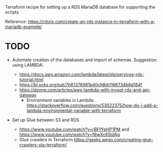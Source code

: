 Terraform recipe for setting up a RDS MariaDB database for supporting the scripts

Reference: https://citizix.com/create-an-rds-instance-in-terraform-with-a-mariadb-example/

# TODO

* Automate creation of the databases and import of schemas. Suggestion: using LAMBDA:
  * https://docs.aws.amazon.com/lambda/latest/dg/services-rds-tutorial.html
  * https://bl.ocks.org/pat/7b61376981b40cfdbb1166734b8d184f
  * https://dzone.com/articles/aws-lambda-with-mysql-rds-and-api-gateway
  	* Environment variables in Lambda: https://stackoverflow.com/questions/53022375/how-do-i-add-a-lambda-environmental-variable-with-terraform

* Set up Glue between S3 and RDS
  * https://www.youtube.com/watch?v=rBFfYpHP1PM and  https://www.youtube.com/watch?v=f8wXc65tdAg
  * Glue crawlers in Terraform https://geeks.wego.com/creating-glue-crawlers-via-terraform/
